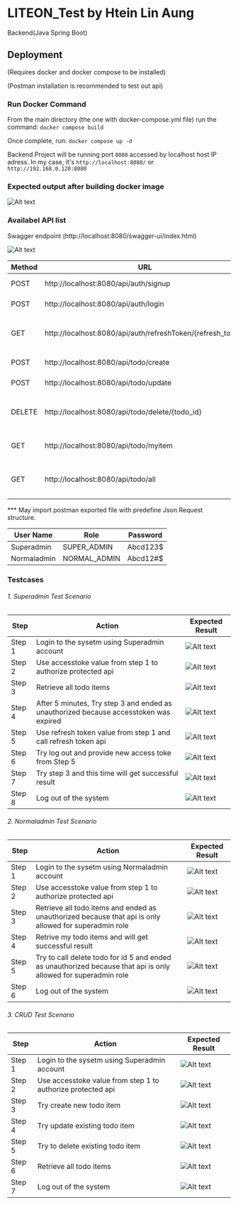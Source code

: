# LITEON_Test by Htein Lin Aung

Backend(Java Spring Boot)

## Deployment
(Requires docker and docker compose to be installed)

(Postman installation is recommended to test out api)

### Run Docker Command

From the main directory (the one with docker-compose.yml file) run the command:
```docker compose build```

Once complete, run:
```docker compose up -d```

Backend Project will be running port `8080` accessed by localhost host IP adress. In my case, it's `http://localhost:8080/` or `http://192.168.0.120:8080`

### Expected output after building docker image

![Alt text](image.png)

### Availabel API list

Swagger endpoint (http://localhost:8080/swagger-ui/index.html)

![Alt text](assets/image-1.png)

| Method | URL                                                         | Action                                             |
| ------ | ----------------------------------------------------------- | -------------------------------------------------- |
| POST   | http://localhost:8080/api/auth/signup                       | New account creatoin                               |
| POST   | http://localhost:8080/api/auth/login                        | Login to the system                                |
| GET    | http://localhost:8080/api/auth/refreshToken/{refresh_token} | Get refresh token when access token is expired     |
| POST   | http://localhost:8080/api/todo/create                       | Create new todo item                               |
| POST   | http://localhost:8080/api/todo/update                       | Update todo item                                   |
| DELETE | http://localhost:8080/api/todo/delete/{todo_id}             | Delete todo item (only available for super_admin)  |
| GET    | http://localhost:8080/api/todo/myitem                       | Get todo item created by login user                |
| GET    | http://localhost:8080/api/todo/all                          | Get all todo list (only available for super_admin) |

*** May import postman exported file with predefine Json Request structure.

| User Name   | Role         | Password |
| ----------- | ------------ | -------- |
| Superadmin  | SUPER_ADMIN  | Abcd123$ |
| Normaladmin | NORMAL_ADMIN | Abcd12#$ |


### Testcases

###### 1. Superadmin Test Scenario
| Step   | Action                                                                                | Expected Result          |
| ------ | ------------------------------------------------------------------------------------- | ------------------------ |
| Step 1 | Login to the sysetm using Superadmin account                                          | ![Alt text](assets/image-2.png) |
| Step 2 | Use accesstoke value from step 1 to authorize protected api                           | ![Alt text](assets/image-3.png) |
| Step 3 | Retrieve all todo items                                                               | ![Alt text](assets/image-4.png) |
| Step 4 | After 5 minutes, Try step 3 and ended as unauthorized because accesstoken was expired | ![Alt text](assets/image-5.png) |
| Step 5 | Use refresh token value from step 1 and call refresh token api                        | ![Alt text](assets/image-6.png) |
| Step 6 | Try log out and provide new access toke from Step 5                                   | ![Alt text](assets/image-7.png) |
| Step 7 | Try step 3 and this time will get successful result                                   | ![Alt text](assets/image-8.png) |
| Step 8 | Log out of the system                                                                 | ![Alt text](assets/image-7.png) |

###### 2. Normaladmin Test Scenario
| Step   | Action                                                                                                          | Expected Result           |
| ------ | --------------------------------------------------------------------------------------------------------------- | ------------------------- |
| Step 1 | Login to the sysetm using Normaladmin account                                                                   | ![Alt text](assets/image-9.png)  |
| Step 2 | Use accesstoke value from step 1 to authorize protected api                                                     | ![Alt text](assets/image-3.png)  |
| Step 3 | Retrieve all todo items and ended as unauthorized because that api is only allowed for superadmin role          | ![Alt text](assets/image-5.png)  |
| Step 4 | Retrive my todo items and will get successful result                                                            | ![Alt text](assets/image-10.png) |
| Step 5 | Try to call delete todo for id 5 and ended as unauthorized because that api is only allowed for superadmin role | ![Alt text](assets/image-11.png) |
| Step 6 | Log out of the system                                                                                           | ![Alt text](assets/image-7.png)  |

###### 3. CRUD Test Scenario

| Step   | Action                                                      | Expected Result           |
| ------ | ----------------------------------------------------------- | ------------------------- |
| Step 1 | Login to the sysetm using Superadmin account                | ![Alt text](assets/image-2.png)  |
| Step 2 | Use accesstoke value from step 1 to authorize protected api | ![Alt text](assets/image-3.png)  |
| Step 3 | Try create new todo item                                    | ![Alt text](assets/image-12.png) |
| Step 4 | Try update existing todo item                               | ![Alt text](assets/image-13.png) |
| Step 5 | Try to delete existing todo item                            | ![Alt text](assets/image-14.png) |
| Step 6 | Retrieve all todo items                                     | ![Alt text](assets/image-4.png)  |
| Step 7 | Log out of the system                                       | ![Alt text](assets/image-7.png)  |